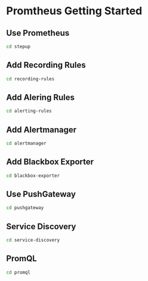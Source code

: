 # Promtheus Getting Started

## Use Prometheus
```bash
cd stepup
```

## Add Recording Rules
```bash
cd recording-rules
```

## Add Alering Rules
```bash
cd alerting-rules
```

## Add Alertmanager
```bash
cd alertmanager
```

## Add Blackbox Exporter
```bash
cd blackbox-exporter
```

## Use PushGateway
```bash
cd pushgateway
```

## Service Discovery
```bash
cd service-discovery
```

## PromQL
```bash
cd promql
```
